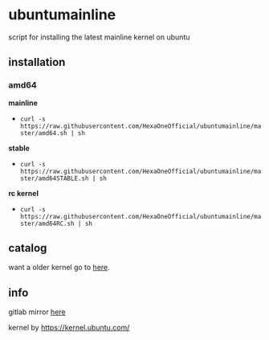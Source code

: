 # ubuntumainline
script for installing the latest mainline kernel on ubuntu 

## installation

### amd64

**mainline**

- `curl -s https://raw.githubusercontent.com/HexaOneOfficial/ubuntumainline/master/amd64.sh | sh`

**stable**

- `curl -s https://raw.githubusercontent.com/HexaOneOfficial/ubuntumainline/master/amd64STABLE.sh | sh`

**rc kernel**

- `curl -s https://raw.githubusercontent.com/HexaOneOfficial/ubuntumainline/master/amd64RC.sh | sh`

## catalog

want a older kernel go to [here](./catalog/README.md).


## info

gitlab mirror [here](https://gitlab.com/HexaOneOfficial/ubuntumainline)

kernel by https://kernel.ubuntu.com/
